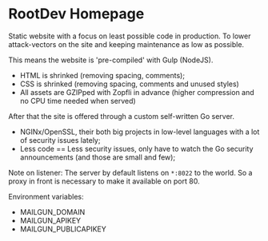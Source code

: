 RootDev Homepage
==================
Static website with a focus on least possible code in production. To lower
attack-vectors on the site and keeping maintenance as low as possible.

This means the website is 'pre-compiled' with Gulp (NodeJS).
* HTML is shrinked (removing spacing, comments);
* CSS is shrinked (removing spacing, comments and unused styles)
* All assets are GZIPped with Zopfli in advance (higher compression and no CPU time needed when served)

After that the site is offered through a custom self-written Go server.
* NGINx/OpenSSL, their both big projects in low-level languages with a lot
 of security issues lately;
* Less code == Less security issues, only have to watch the Go security announcements
 (and those are small and few);

Note on listener:
The server by default listens on `*:8022` to the world. So a proxy in front is necessary
to make it available on port 80.

Environment variables:
* MAILGUN_DOMAIN
* MAILGUN_APIKEY
* MAILGUN_PUBLICAPIKEY
